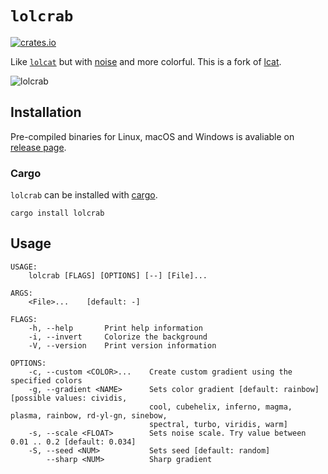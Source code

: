 # `lolcrab`

[![crates.io](https://img.shields.io/crates/v/lolcrab.svg)](https://crates.io/crates/lolcrab)

Like [`lolcat`](https://github.com/busyloop/lolcat) but with [noise](https://en.wikipedia.org/wiki/OpenSimplex_noise) and more colorful. This is a fork of [lcat](https://github.com/davidkna/lcat-rs).

![lolcrab](docs/images/lolcrab.png)

## Installation

Pre-compiled binaries for Linux, macOS and Windows is avaliable on [release page](https://github.com/mazznoer/lolcrab/releases).

### Cargo

`lolcrab` can be installed with [cargo](https://www.rust-lang.org/tools/install).

```shell
cargo install lolcrab
```

## Usage

```text
USAGE:
    lolcrab [FLAGS] [OPTIONS] [--] [File]...

ARGS:
    <File>...    [default: -]

FLAGS:
    -h, --help       Print help information
    -i, --invert     Colorize the background
    -V, --version    Print version information

OPTIONS:
    -c, --custom <COLOR>...    Create custom gradient using the specified colors
    -g, --gradient <NAME>      Sets color gradient [default: rainbow] [possible values: cividis,
                               cool, cubehelix, inferno, magma, plasma, rainbow, rd-yl-gn, sinebow,
                               spectral, turbo, viridis, warm]
    -s, --scale <FLOAT>        Sets noise scale. Try value between 0.01 .. 0.2 [default: 0.034]
    -S, --seed <NUM>           Sets seed [default: random]
        --sharp <NUM>          Sharp gradient
```
